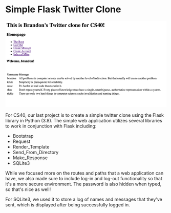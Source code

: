 # Simple Flask Twitter Clone

![twitter clone snapshot](twitter_clone.png)

For CS40, our last project is to create a simple twitter clone using the Flask library in Python (3.8).
The simple web application utilizes several libraries to work in conjunction with Flask including:

* Bootstrap
* Request
* Render_Template
* Send_From_Directory
* Make_Response
* SQLite3

While we focused more on the routes and paths that a web application can have, we also made sure to include log-in and log-out functionality so that it's a more secure environment. 
The password is also hidden when typed, so that's nice as well! 

For SQLite3, we used it to store a log of names and messages that they've sent, which is displayed after being successfully logged in.
